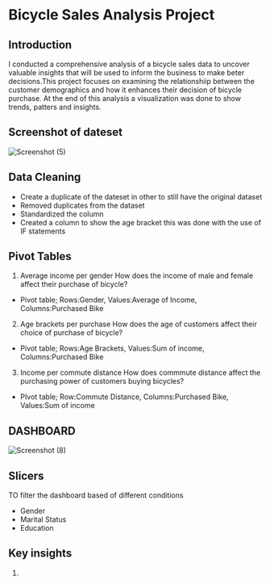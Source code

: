 # Bicycle Sales Analysis Project
## Introduction

I conducted a comprehensive analysis of a bicycle sales data to uncover valuable insights that will be used to inform the business to make beter decisions.This project focuses on examining the relationshiip between the customer demographics and how it enhances their decision of bicycle purchase. At the end of this analysis a visualization was done to show trends, patters and insights.

## Screenshot of dateset

![Screenshot (5)](https://github.com/user-attachments/assets/1b57c052-606d-4060-90e6-d14e3d89f727)

## Data Cleaning

- Create a duplicate of the dateset in other to still have the original dataset
- Removed duplicates from the dataset
- Standardized the column
- Created a column to show the age bracket this was done with the use of IF statements

## Pivot Tables
1. Average income per gender
  How does the income of male and female affect their purchase of bicycle?
  - Pivot table; Rows:Gender, Values:Average of Income, Columns:Purchased Bike

2. Age brackets per purchase
  How does the age of customers affect their choice of purchase of bicycle?
  - Pivot table; Rows:Age Brackets, Values:Sum of income, Columns:Purchased Bike

3. Income per commute distance
  How does commmute distance affect the purchasing power of customers buying 
  bicycles?
 - PIvot table; Row:Commute Distance, Columns:Purchased Bike, Values:Sum of 
  income

## DASHBOARD

![Screenshot (8)](https://github.com/user-attachments/assets/71b4898b-cced-407d-b062-4b43e050b4ab)

## Slicers
TO filter the dashboard based of different conditions
- Gender
- Marital Status
- Education

## Key insights
1.



